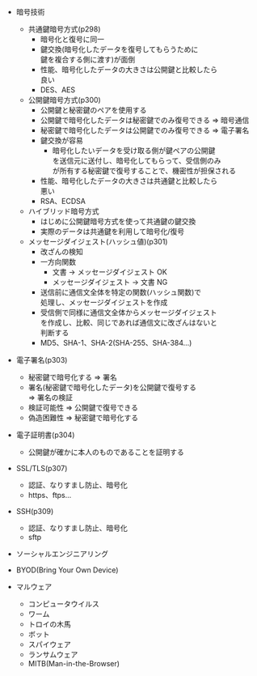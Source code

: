 - 暗号技術
    - 共通鍵暗号方式(p298)
        - 暗号化と復号に同一
        - 鍵交換(暗号化したデータを復号してもらうために  
        鍵を複合する側に渡す)が面倒
        - 性能、暗号化したデータの大きさは公開鍵と比較したら  
        良い
        - DES、AES
    - 公開鍵暗号方式(p300)
        - 公開鍵と秘密鍵のペアを使用する
        - 公開鍵で暗号化したデータは秘密鍵でのみ復号できる
            => 暗号通信
        - 秘密鍵で暗号化したデータは公開鍵でのみ復号できる
            => 電子署名
        - 鍵交換が容易
            - 暗号化したいデータを受け取る側が鍵ペアの公開鍵  
            を送信元に送付し、暗号化してもらって、受信側のみ  
            が所有する秘密鍵で復号することで、機密性が担保される
        - 性能、暗号化したデータの大きさは共通鍵と比較したら  
        悪い
        - RSA、ECDSA
    - ハイブリッド暗号方式
        - はじめに公開鍵暗号方式を使って共通鍵の鍵交換
        - 実際のデータは共通鍵を利用して暗号化/復号
    - メッセージダイジェスト(ハッシュ値)(p301)
        - 改ざんの検知
        - 一方向関数
            - 文書 -> メッセージダイジェスト OK
            - メッセージダイジェスト -> 文書 NG
        - 送信前に通信文全体を特定の関数(ハッシュ関数)で  
        処理し、メッセージダイジェストを作成
        - 受信側で同様に通信文全体からメッセージダイジェスト  
          を作成し、比較、同じであれば通信文に改ざんはないと  
        判断する
        - MD5、SHA-1、SHA-2(SHA-255、SHA-384...)
- 電子署名(p303)
    - 秘密鍵で暗号化する => 署名
    - 署名(秘密鍵で暗号化したデータ)を公開鍵で復号する  
    => 署名の検証
    - 検証可能性 => 公開鍵で復号できる
    - 偽造困難性 => 秘密鍵で暗号化する
- 電子証明書(p304)
    - 公開鍵が確かに本人のものであることを証明する
- SSL/TLS(p307)
    - 認証、なりすまし防止、暗号化
    - https、ftps...
- SSH(p309)
    - 認証、なりすまし防止、暗号化
    - sftp

- ソーシャルエンジニアリング
- BYOD(Bring Your Own Device)
- マルウェア
    - コンピュータウイルス
    - ワーム
    - トロイの木馬
    - ボット
    - スパイウェア
    - ランサムウェア
    - MITB(Man-in-the-Browser)